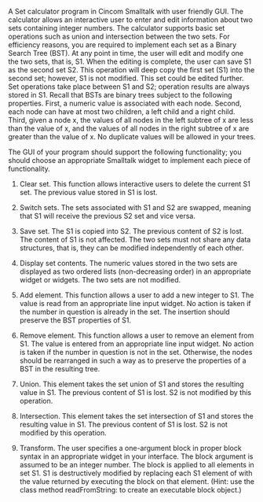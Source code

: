 A Set calculator program in Cincom Smalltalk with user friendly GUI. The calculator allows an interactive user to enter and edit information about two sets containing integer numbers. The calculator supports basic set operations such as union and intersection between the two sets. For efficiency reasons, you are required to implement each set as a Binary Search Tree (BST). At any point in time, the user will edit and modify one the two sets, that is, S1. When the editing is complete, the user can save S1 as the second set S2. This operation will deep copy the first set (S1) into the second set; however, S1 is not modified. This set could be edited further. Set operations take place between S1 and S2; operation results are always stored in S1. Recall that BSTs are binary trees subject to the following properties. First, a numeric value is associated with each node. Second, each node can have at most two children, a left child and a right child. Third, given a node x, the values of all nodes in the left subtree of x are less than the value of x, and the values of all nodes in the right subtree of x are greater than the value of x. No duplicate values will be allowed in your trees.

The GUI of your program should support the following functionality; you should choose an appropriate
Smalltalk widget to implement each piece of functionality.

1. Clear set. This function allows interactive users to delete the current S1 set. The previous value stored in S1 is lost.

2. Switch sets. The sets associated with S1 and S2 are swapped, meaning that S1 will receive the previous S2 set and vice versa.

3. Save set. The S1 is copied into S2. The previous content of S2 is lost. The content of S1 is not affected. The two sets must not share any data structures, that is, they can be modified independently of each other.

4. Display set contents. The numeric values stored in the two sets are displayed as two ordered lists (non-decreasing order) in an appropriate widget or widgets. The two sets are not modified.

5. Add element. This function allows a user to add a new integer to S1. The value is read from an appropriate line input widget. No action is taken if the number in question is already in the set. The insertion should preserve the BST properties of S1.

6. Remove element. This function allows a user to remove an element from S1. The value is entered from an appropriate line input widget. No action is taken if the number in question is not in the set. Otherwise, the nodes should be rearranged in such a way as to preserve the properties of a BST in the resulting tree.

7. Union. This element takes the set union of S1 and stores the resulting value in S1. The previous content of S1 is lost. S2 is not modified by this operation.

8. Intersection. This element takes the set intersection of S1 and stores the resulting value in S1. The previous content of S1 is lost. S2 is not modified by this operation.

9. Transform. The user specifies a one-argument block in proper block syntax in an appropriate widget in your interface. The block argument is assumed to be an integer number. The block is applied to all elements in set S1. S1 is destructively modified by replacing each S1 element of with the value returned by executing the block on that element. (Hint: use the class method readFromString: to create an executable block object.)
